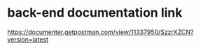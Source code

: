 # back-end documentation link
https://documenter.getpostman.com/view/11337950/SzzrXZCN?version=latest